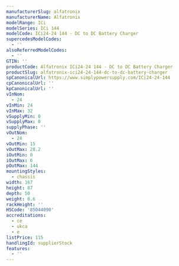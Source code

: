 ```yaml
---
manufacturerSlug: alfatronix
manufacturerName: Alfatronix
modelRange: ICi
modelSeries: ICi 144
modelCode: ICi24-24 144 - DC to DC Battery Charger
supercedesModelCodes:
  - ''
alsoReferredModelCodes:
  - ''
GTIN: ''
productCode: Alfatronix ICi24-24 144 - DC to DC Battery Charger
productSlug: alfatronix-ici24-24-144-dc-to-dc-battery-charger
spCanonicalUrl: https://www.simplypowersupply.com/ICi24-24-144
cpCanonicalUrl: ''
kpCanonicalUrl: ''
vInNom:
  - 24
vInMin: 24
vInMax: 32
vSupplyMin: 0
vSupplyMax: 0
supplyPhase: ''
vOutNom:
  - 24
vOutMin: 15
vOutMax: 28.2
iOutMin: 0
iOutMax: 6
pOutMax: 144
mountingStyles:
  - chassis
width: 167
height: 87
depth: 50
weight: 0.6
rackHeight: ''
HSCode: '85044090'
accreditations:
  - ce
  - ukca
  - e
listPrice: 115
handlingId: supplierStock
features:
  - ''
---
```

